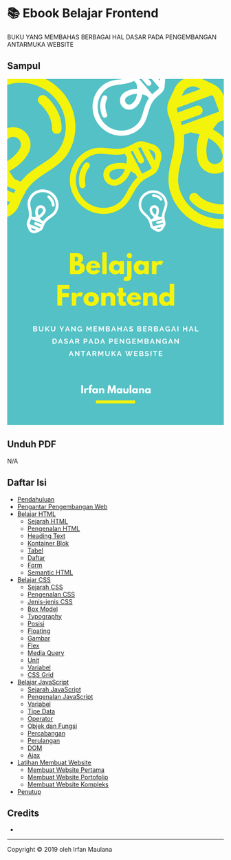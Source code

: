 # 📚 Ebook Belajar Frontend

BUKU YANG MEMBAHAS BERBAGAI HAL DASAR PADA PENGEMBANGAN ANTARMUKA WEBSITE

## Sampul

![](cover.png)

## Unduh PDF

N/A

## Daftar Isi

- [Pendahuluan](#)
- [Pengantar Pengembangan Web](#)
- [Belajar HTML](#)
  - [Sejarah HTML](#)
  - [Pengenalan HTML](#)
  - [Heading Text](#)
  - [Kontainer Blok](#)
  - [Tabel](#)
  - [Daftar](#)
  - [Form](#)
  - [Semantic HTML](#)
- [Belajar CSS](#)
  - [Sejarah CSS](#)
  - [Pengenalan CSS](#)
  - [Jenis-jenis CSS](#)
  - [Box Model](#)
  - [Typography](#)
  - [Posisi](#)
  - [Floating](#)
  - [Gambar](#)
  - [Flex](#)
  - [Media Query](#)
  - [Unit](#)
  - [Variabel](#)
  - [CSS Grid](#)
- [Belajar JavaScript](#)
  - [Sejarah JavaScript](#)
  - [Pengenalan JavaScript](#)
  - [Variabel](#)
  - [Tipe Data](#)
  - [Operator](#)
  - [Objek dan Fungsi](#)
  - [Percabangan](#)
  - [Perulangan](#)
  - [DOM](#)
  - [Ajax](#)
- [Latihan Membuat Website](#)
  - [Membuat Website Pertama](#)
  - [Membuat Website Portofolio](#)
  - [Membuat Website Kompleks](#)
- [Penutup](#)

## Credits

-

---

Copyright © 2019 oleh Irfan Maulana
